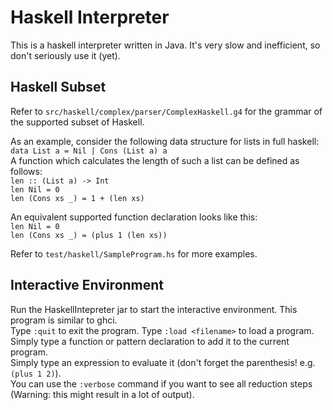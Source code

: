 # Haskell Interpreter

This is a haskell interpreter written in Java. It's very slow and inefficient, so don't seriously use it (yet).

## Haskell Subset
Refer to `src/haskell/complex/parser/ComplexHaskell.g4` for the grammar of the supported subset of Haskell.  

As an example, consider the following data structure for lists in full haskell:  
`data List a = Nil | Cons (List a) a`  
A function which calculates the length of such a list can be defined as follows:  
`len :: (List a) -> Int`  
`len Nil = 0`  
`len (Cons xs _) = 1 + (len xs)`  
  
An equivalent supported function declaration looks like this:  
`len Nil = 0`  
`len (Cons xs _) = (plus 1 (len xs))`  

Refer to `test/haskell/SampleProgram.hs` for more examples.  

## Interactive Environment
Run the HaskellIntepreter jar to start the interactive environment. This program is similar to ghci.  
Type `:quit` to exit the program. Type `:load <filename>` to load a program.  
Simply type a function or pattern declaration to add it to the current program.  
Simply type an expression to evaluate it (don't forget the parenthesis! e.g. `(plus 1 2)`).  
You can use the `:verbose` command if you want to see all reduction steps (Warning: this might result in a lot of output).  